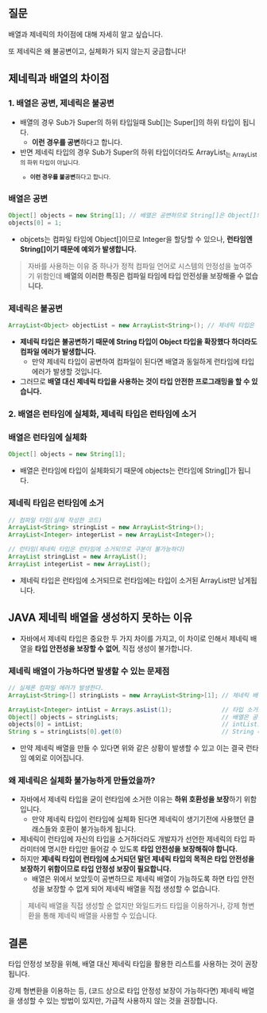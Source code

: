 ## 질문

배열과 제네릭의 차이점에 대해 자세히 알고 싶습니다.

또 제네릭은 왜 불공변이고, 실체화가 되지 않는지 궁금합니다!

## **제네릭과 배열의 차이점**

### **1. 배열은 공변, 제네릭은 불공변**

- 배열의 경우 Sub가 Super의 하위 타입일때 Sub[]는 Super[]의 하위 타입이 됩니다.
    - **이런 경우를 공변**하다고 합니다.
- 반면 제네릭 타입의 경우 Sub가 Super의 하위 타입이더라도 ArrayList<Sub>는 ArrayList<Super>의 하위 타입이 아닙니다.
    - **이런 경우를 불공변**하다고 합니다.

### **배열은 공변**

```java
Object[] objects = new String[1]; // 배열은 공변하므로 String[]은 Object[]의 하위 타입이므로 컴파일 가능
objects[0] = 1;

```

- objcets는 컴파일 타임에 Object[]이므로 Integer을 할당할 수 있으나, **런타임엔 String[]이기 때문에 예외가 발생합니다.**

> 자바를 사용하는 이유 중 하나가 정적 컴파일 언어로 시스템의 안정성을 높여주기 위함인데 **배열의 이러한 특징은 컴파일 타임에 타입 안전성을 보장해줄 수 없습니다.**
> 

### **제네릭은 불공변**

```java
ArrayList<Object> objectList = new ArrayList<String>(); // 제네릭 타입은 불공변하므로 컴파일 불가능

```

- **제네릭 타입은 불공변하기 때문에 String 타입이 Object 타입을 확장했다 하더라도 컴파일 에러가 발생합니다.**
    - 만약 제네릭 타입이 공변하여 컴파일이 된다면 배열과 동일하게 런타임에 타입 에러가 발생할 것입니다.
- 그러므로 **배열 대신 제네릭 타입을 사용하는 것이 타입 안전한 프로그래밍을 할 수 있습니다.**

### **2. 배열은 런타임에 실체화, 제네릭 타입은 런타임에 소거**

### **배열은 런타임에 실체화**

```java
Object[] objects = new String[1];

```

- 배열은 런타임에 타입이 실체화되기 때문에 objects는 런타임에 String[]가 됩니다.

### **제네릭 타입은 런타임에 소거**

```java
// 컴파일 타임(실제 작성한 코드)
ArrayList<String> stringList = new ArrayList<String>();
ArrayList<Integer> integerList = new ArrayList<Integer>();

// 런타임(제네릭 타입은 런타임에 소거되므로 구분이 불가능하다)
ArrayList stringList = new ArrayList();
ArrayList integerList = new ArrayList();

```

- 제네릭 타입은 런타임에 소거되므로 런타임에는 타입이 소거된 ArrayList만 남게됩니다.

## JAVA 제네릭 배열을 생성하지 못하는 이유

- 자바에서 제네릭 타입은 중요한 두 가지 차이를 가지고, 이 차이로 인해서 제네릭 배열을 **타입 안전성을 보장할 수 없어**, 직접 생성이 불가합니다.

### **제네릭 배열이 가능하다면 발생할 수 있는 문제점**

```java
// 실제론 컴파일 에러가 발생한다.
ArrayList<String>[] stringLists = new ArrayList<String>[1]; // 제네릭 배열을 생성. 런타임시에는 제네릭 타입은 소거되므로 ArrayList[]가 된다.

ArrayList<Integer> intList = Arrays.asList(1);              // 타입 소거로 인해 런타임시 ArrayList가 된다.
Object[] objects = stringLists;                             // 배열은 공변성을 가지므로 Object[]는 ArrayList[]가 될 수 있다.
objects[0] = intList;                                       // intList또한 ArrayList이므로 배열의 요소가 될 수 있다.
String s = stringLists[0].get(0)                            // String 타입을 가져야 하지만 Integer이므로 예외 발생

```

- 만약 제네릭 배열을 만들 수 있다면 위와 같은 상황이 발생할 수 있고 이는 결국 런타임 예외로 이어집니다.

### **왜 제네릭은 실체화 불가능하게 만들었을까?**

- 자바에서 제네릭 타입을 굳이 런타임에 소거한 이유는 **하위 호환성을 보장**하기 위함입니다.
    - 만약 제네릭 타입이 런타임에 실체화 된다면 제네릭이 생기기전에 사용했던 클래스들와 호환이 불가능하게 됩니다.
- 제네릭이 런타임에 자신의 타입을 소거하더라도 개발자가 선언한 제네릭의 타입 파라미터에 명시한 타입만 들어갈 수 있도록 **타입 안전성을 보장해줘야 합니다.**
- 하지만 **제네릭 타입이 런타임에 소거되던 말던 제네릭 타입의 목적은 타입 안전성을 보장하기 위함이므로 타입 안정성 보장이 필요합니다.**
    - 배열은 위에서 보았듯이 공변하므로 제네릭 배열이 가능하도록 하면 타입 안전성을 보장할 수 없게 되어 제네릭 배열을 직접 생성할 수 없습니다.

> 제네릭 배열을 직접 생성할 순 없지만 와일드카드 타입을 이용하거나, 강제 형변환을 통해 제네릭 배열을 사용할 수 있습니다.
> 

## 결론

타입 안정성 보장을 위해, 배열 대신 제네릭 타입을 활용한 리스트를 사용하는 것이 권장됩니다.

강제 형변환을 이용하는 등, (코드 상으로 타입 안정성 보장이 가능하다면) 제네릭 배열을 생성할 수 있는 방법이 있지만, 가급적 사용하지 않는 것을 권장합니다.
